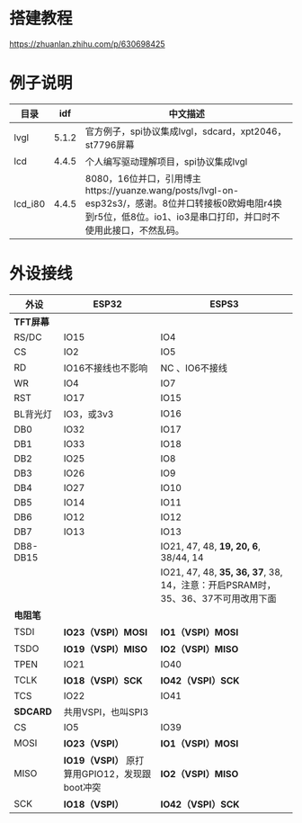 # 搭建教程

https://zhuanlan.zhihu.com/p/630698425



# 例子说明

| 目录    | idf   | 中文描述                                                     |
| ------- | ----- | ------------------------------------------------------------ |
| lvgl    | 5.1.2 | 官方例子，spi协议集成lvgl，sdcard，xpt2046，st7796屏幕       |
| lcd     | 4.4.5 | 个人编写驱动理解项目，spi协议集成lvgl                        |
| lcd_i80 | 4.4.5 | 8080，16位并口，引用博主https://yuanze.wang/posts/lvgl-on-esp32s3/，感谢。8位并口转接板0欧姆电阻r4换到r5位，低8位。io1、io3是串口打印，并口时不使用此接口，不然乱码。 |

# 外设接线



| 外设        | ESP32                                           | ESPS3                                                        |
| ----------- | ----------------------------------------------- | ------------------------------------------------------------ |
| **TFT屏幕** |                                                 |                                                              |
| RS/DC       | IO15                                            | IO4                                                          |
| CS          | IO2                                             | IO5                                                          |
| RD          | IO16不接线也不影响                              | NC 、IO6不接线                                               |
| WR          | IO4                                             | IO7                                                          |
| RST         | IO17                                            | IO15                                                         |
| BL背光灯    | IO3，或3v3                                      | IO16                                                         |
| DB0         | IO32                                            | IO17                                                         |
| DB1         | IO33                                            | IO18                                                         |
| DB2         | IO25                                            | IO8                                                          |
| DB3         | IO26                                            | IO9                                                          |
| DB4         | IO27                                            | IO10                                                         |
| DB5         | IO14                                            | IO11                                                         |
| DB6         | IO12                                            | IO12                                                         |
| DB7         | IO13                                            | IO13                                                         |
| DB8-DB15    |                                                 | IO21, 47, 48, **19, 20, 6**, 38/44, 14                       |
|             |                                                 | IO21, 47, 48, **35, 36, 37**, 38, 14，注意：开启PSRAM时，35、36、37不可用改用下面 |
| **电阻笔**  |                                                 |                                                              |
| TSDI        | **IO23（VSPI）MOSI**                            | **IO1（VSPI）MOSI**                                          |
| TSDO        | **IO19（VSPI）MISO**                            | **IO2（VSPI）MISO**                                          |
| TPEN        | IO21                                            | IO40                                                         |
| TCLK        | **IO18（VSPI）SCK**                             | **IO42（VSPI）SCK**                                          |
| TCS         | IO22                                            | IO41                                                         |
| **SDCARD**  | 共用VSPI，也叫SPI3                              |                                                              |
| CS          | IO5                                             | IO39                                                         |
| MOSI        | **IO23（VSPI）**                                | **IO1（VSPI）MOSI**                                          |
| MISO        | **IO19（VSPI）** 原打算用GPIO12，发现跟boot冲突 | **IO2（VSPI）MISO**                                          |
| SCK         | **IO18（VSPI）**                                | **IO42（VSPI）SCK**                                          |

